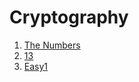 # Cryptography

1. [The Numbers](https://github.com/sdvickers98/picoCTF_Walkthroughs/blob/master/cryptography/%231%20-%20The%20Numbers.md)
2. [13](https://github.com/sdvickers98/picoCTF_Walkthroughs/blob/master/cryptography/%232%20-%2013.md)
3. [Easy1](https://github.com/sdvickers98/picoCTF-2019-Walkthrough/blob/master/cryptography/%233%20-%20Easy1.md)
